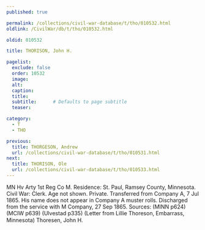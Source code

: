 ```yaml
---
published: true

permalink: /collections/civil-war-database/t/tho/010532.html
oldlink: /CivilWar/db/t/tho/010532.html

oldid: 010532

title: THORISON, John H.

pagelist:
  exclude: false
  order: 10532
  image: 
  alt:
  caption:
  title:
  subtitle:      # Defaults to page subtitle
  teaser:

category: 
  - T 
  - THO

previous:
  title: THORGESON, Andrew
  url: /collections/civil-war-database/t/tho/010531.html  
next:
  title: THORISON, Ole
  url: /collections/civil-war-database/t/tho/010533.html   
---
```

MN Hv Arty 1st Reg Co M. Residence: St. Paul, Ramsey County, Minnesota. Civil War: Clerk. Age not shown. Private. Transferred from Company A, 7 Jul 1865. His name does not appear in Company A muster rolls. Discharged from the service with M Company, 27 Sep 1865. Sources: (MINN p624) (MCIW p639) (Ulvestad p335) (Letter from Lillie Thoreson, Embarrass, Minnesota) &#147;Thoresen, John H.&#148;